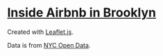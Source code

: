 # [Inside Airbnb in Brooklyn](http://jeanpan.github.io/Inside-Airbnb-in-Brooklyn/)

Created with [Leaflet.js](http://leafletjs.com/).

Data is from [NYC Open Data](http://insideairbnb.com/get-the-data.html).
